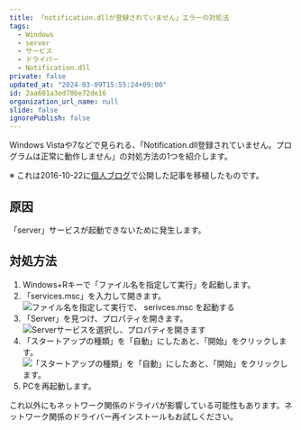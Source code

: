 ```yaml
---
title: 「notification.dllが登録されていません」エラーの対処法
tags:
  - Windows
  - server
  - サービス
  - ドライバー
  - Notification.dll
private: false
updated_at: "2024-03-09T15:55:24+09:00"
id: 2aa601a3ed70be72de16
organization_url_name: null
slide: false
ignorePublish: false
---
```


Windows Vistaや7などで見られる、「Notification.dll登録されていません。プログラムは正常に動作しません」の対処方法の1つを紹介します。

※ これは2016-10-22に[個人ブログ](https://bicstone.me)で公開した記事を移植したものです。

## 原因

「server」サービスが起動できないために発生します。

## 対処方法

1. Windows+Rキーで「ファイル名を指定して実行」を起動します。
2. 「services.msc」を入力して開きます。
   ![ファイル名を指定して実行で、 `serivces.msc` を起動する](https://qiita-image-store.s3.ap-northeast-1.amazonaws.com/0/684999/d8f3a3ad-d112-6ea0-d496-b77a5e990307.png)
3. 「Server」を見つけ、プロパティを開きます。
   ![Serverサービスを選択し、プロパティを開きます](https://qiita-image-store.s3.ap-northeast-1.amazonaws.com/0/684999/979e7d2e-b05f-7a6a-57f7-cf003f870508.png)
4. 「スタートアップの種類」を「自動」にしたあと、「開始」をクリックします。
   ![「スタートアップの種類」を「自動」にしたあと、「開始」をクリックします。](https://qiita-image-store.s3.ap-northeast-1.amazonaws.com/0/684999/b897115e-1470-9212-f03b-61137e8e2f77.png)
5. PCを再起動します。

これ以外にもネットワーク関係のドライバが影響している可能性もあります。ネットワーク関係のドライバー再インストールもお試しください。
